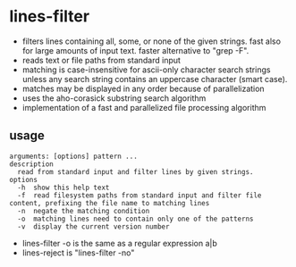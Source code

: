 # lines-filter
* filters lines containing all, some, or none of the given strings. fast also for large amounts of input text. faster alternative to "grep -F".
* reads text or file paths from standard input
* matching is case-insensitive for ascii-only character search strings unless any search string contains an uppercase character (smart case).
* matches may be displayed in any order because of parallelization
* uses the aho-corasick substring search algorithm
* implementation of a fast and parallelized file processing algorithm

## usage
~~~
arguments: [options] pattern ...
description
  read from standard input and filter lines by given strings.
options
  -h  show this help text
  -f  read filesystem paths from standard input and filter file content, prefixing the file name to matching lines
  -n  negate the matching condition
  -o  matching lines need to contain only one of the patterns
  -v  display the current version number
~~~

* lines-filter -o is the same as a regular expression a|b
* lines-reject is "lines-filter -no"
